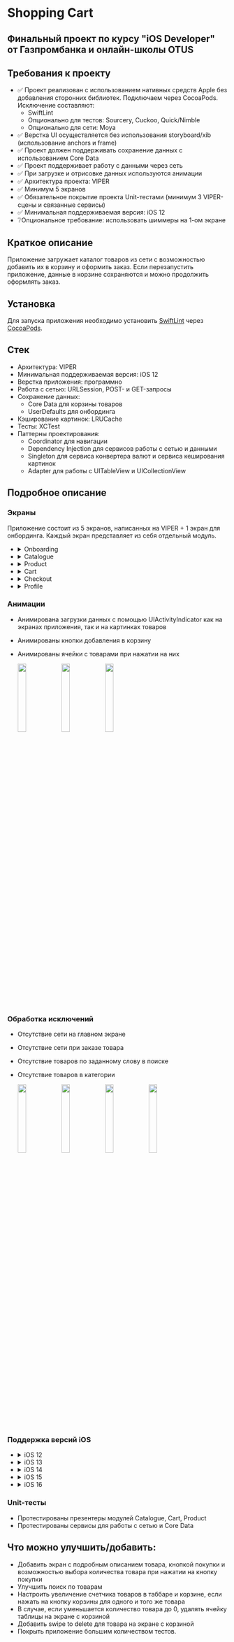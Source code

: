 # Shopping Cart
## Финальный проект по курсу "iOS Developer" от Газпромбанка и онлайн-школы OTUS

## Требования к проекту
- ✅ Проект реализован с использованием нативных средств Apple без добавления сторонних библиотек. 
Подключаем через CocoaPods. Исключение составляют:
  - SwiftLint
  - Опционально для тестов: Sourcery, Cuckoo, Quick/Nimble
  - Опционально для сети: Moya
- ✅ Верстка UI осуществляется без использования storyboard/xib (использование anchors и frame)
- ✅ Проект должен поддерживать сохранение данных с использованием Core Data
- ✅ Проект поддерживает работу с данными через сеть
- ✅ При загрузке и отрисовке данных используются анимации
- ✅ Архитектура проекта: VIPER
- ✅ Минимум 5 экранов
- ✅ Обязательное покрытие проекта Unit-тестами (минимум 3 VIPER-сцены и связанные сервисы)
- ✅ Минимальная поддерживаемая версия: iOS 12
- ❔Опциональное требование: использовать шиммеры на 1-ом экране

## Краткое описание
Приложение загружает каталог товаров из сети с возможностью добавить их в корзину и оформить заказ. Если перезапустить приложение, данные в корзине сохраняются и можно продолжить оформлять заказ.

## Установка
Для запуска приложения необходимо установить [SwiftLint](https://github.com/realm/SwiftLint) через [CocoaPods](https://cocoapods.org/).

## Стек
- Архитектура: VIPER
- Минимальная поддерживаемая версия: iOS 12
- Верстка приложения: программно
- Работа с сетью: URLSession, POST- и GET-запросы
- Сохранение данных: 
  - Core Data для корзины товаров
  - UserDefaults для онбординга
- Кэширование картинок: LRUCache
- Тесты: XCTest
- Паттерны проектирования:
  - Coordinator для навигации
  - Dependency Injection для сервисов работы с сетью и данными
  - Singleton для сервиса конвертера валют и сервиса кеширования картинок
  - Adapter для работы с UITableView и UICollectionView

## Подробное описание

### Экраны

Приложение состоит из 5 экранов, написанных на VIPER + 1 экран для онбординга. Каждый экран представляет из себя отдельный модуль.

- <details><summary>Onboarding</summary>

  Экран модуля Onboarding представляет из себя UIPageViewController с 4-мя экранами и анимированной кнопкой "Skip and Go". Экран появляется при первом запуске приложения. При повторном запуске приложения онбординг не показывается. Данные о нем хранятся в UserDefaults  

  https://user-images.githubusercontent.com/45876618/207903960-640c2e94-0eef-4c2b-8c75-64e5c4c9c47c.mp4

  </details>


- <details><summary>Catalogue</summary>

  Экран модуля Catalogue представляет из себя:
    - UITableView, который отображает категории товаров. Данные о категориях берутся из сети
    - UISearchController для поиска товаров. При успешном поиске отображается UICollectionView с товарами из модуля Product. При неуспешном поиске на экране отображается соответствующая надпись. Поиск также осуществляется с помощью запроса в сеть

  https://user-images.githubusercontent.com/45876618/207381140-241ee307-c26f-440e-bbe9-ed3571e22e14.mp4

  </details>


- <details><summary>Product</summary>

  Экран модуля Product отображается при выборе категории из модуля Catalogue. Экран представляет из себя UICollectionView. Данные о товаре берутся из сети. Если товары в категории отсутствуют, отображается соответствующая надпись. При нажатии на кнопку корзины:
    - Данные о товаре сохраняются в Core Data и отображаются на экране модуля Cart
    - Увеличивается счетчик товаров в UITabBarController

  https://user-images.githubusercontent.com/45876618/207384752-11a46299-b79e-499f-9204-a772abd671e0.mp4

  </details>


- <details><summary>Cart</summary>

  Экран модуля Cart представляет из себя:
    - UITableView с данными о товаре. В корзине можно увеличить или уменьшить число товаров, после чего отобразится соответствующая цена. Данные в корзине сохраняются в Core Data и доступны после перезапуска приложения. Можно удалить товары и поделиться ими через UIAlertViewController
    - Кнопку Checkout, при нажатии на которую вызывается модуль Checkout

  https://user-images.githubusercontent.com/45876618/207385041-5d090e01-8673-482a-91e0-a8a2a515bbe8.mp4

  </details>


- <details><summary>Checkout</summary>

  Экран модуля Checkout представляет из себя ModalView, которое можно свайпнуть вниз. Экран состоит из:
    - UITableView, который отображает список товаров, цену и их количество. Данные берутся из сети
    - Кнопку Buy. Если интернет доступен, то отобразится UIAlertViewController с надписью Success. При нажатии на кнопку "OK" экран модуля закрывается и данные из корзины удаляются

  https://user-images.githubusercontent.com/45876618/207385766-d5d18c3b-124c-481a-8b05-8038fde54f00.mp4

  </details>


- <details><summary>Profile</summary>

  Экран модуля Profile представляет из себя  экран, на котором отображается информация о пользователе. Данные для экрана берутся из сети

  https://user-images.githubusercontent.com/45876618/207386003-b1319f07-3100-4efb-8dfc-1951dd68c1e6.mp4

  </details>
  

### Анимации

- Анимирована загрузки данных с помощью UIActivityIndicator как на экранах приложения, так и на картинках товаров
- Анимированы кнопки добавления в корзину
- Анимированы ячейки с товарами при нажатии на них

  <img src="https://user-images.githubusercontent.com/45876618/207906247-5fcad01d-6751-4046-862b-065479da7a51.gif" width="20%" height="20%"> <img src="https://user-images.githubusercontent.com/45876618/207895752-0f66f024-13e4-49a3-a664-896dc46aab3b.gif" width="20%" height="20%"> <img src="https://user-images.githubusercontent.com/45876618/207895703-f864cbf7-cc6c-4aff-9302-edbbb099c7da.gif" width="20%" height="20%"> 

### Обработка исключений

- Отсутствие сети на главном экране
- Отсутствие сети при заказе товара
- Отсутствие товаров по заданному слову в поиске
- Отсутствие товаров в категории

  <img src="https://user-images.githubusercontent.com/45876618/207390757-27d91e38-8e19-4582-8f0f-a7c2c726680a.png" width="20%" height="20%"> <img src="https://user-images.githubusercontent.com/45876618/207390761-520ea66e-dc24-4850-a19f-ee8b656580fe.png" width="20%" height="20%"> <img src="https://user-images.githubusercontent.com/45876618/207390752-6e756f3e-151e-4ec6-88b2-a328dc5ff0eb.png" width="20%" height="20%"> <img src="https://user-images.githubusercontent.com/45876618/207390744-367f71c3-9f25-4478-858d-51de25006502.png" width="20%" height="20%">

### Поддержка версий iOS

- <details><summary>iOS 12</summary>

  https://user-images.githubusercontent.com/45876618/208123699-f1f57891-2c85-4aa9-bf34-9fdf2eb2237e.mov

  </details>
  
  
- <details><summary>iOS 13</summary>

  https://user-images.githubusercontent.com/45876618/208123735-6beaddf0-55b2-4504-843f-c0ea38a3102d.mov

  </details>
  
  
- <details><summary>iOS 14</summary>

  https://user-images.githubusercontent.com/45876618/208123759-fcf495cb-8d1d-4d0f-8a58-8ab7fd094b88.mov

  </details>
  
  
- <details><summary>iOS 15</summary>

  https://user-images.githubusercontent.com/45876618/208123785-85dcb088-8ed8-444e-8e6a-a4319fdd58fd.mov

  </details>
  
  
- <details><summary>iOS 16</summary>

  https://user-images.githubusercontent.com/45876618/208123815-3c41a9c0-6d84-400d-951c-8762aefe28c8.mov

  </details>

### Unit-тесты

- Протестированы презентеры модулей Catalogue, Cart, Product
- Протестированы сервисы для работы с сетью и Core Data

## Что можно улучшить/добавить:
- Добавить экран с подробным описанием товара, кнопкой покупки и возможностью выбора количества товара при нажатии на кнопку покупки
- Улучшить поиск по товарам
- Настроить увеличение счетчика товаров в таббаре и корзине, если нажать на кнопку корзины для одного и того же товара
- В случае, если уменьшается количество товара до 0, удалять ячейку таблицы на экране с корзиной
- Добавить swipe to deletе для товара на экране с корзиной
- Покрыть приложение большим количеством тестов.
